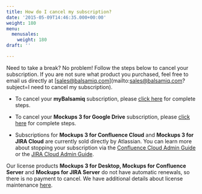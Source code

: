 ```yaml
---
title: How do I cancel my subscription?
date: '2015-05-09T14:46:35.000+00:00'
weight: 180
menu:
  menusales:
    weight: 180
draft: ''

---
```


Need to take a break? No problem! Follow the steps below to cancel your subscription. If you are not sure what product you purchased, feel free to email us directly at [sales@balsamiq.com](mailto:sales@balsamiq.com?subject=I need to cancel my subscription).

* To cancel your **myBalsamiq** subscription, please [click here](/sales/mybsubscriptions/#stopping-your-subscription) for complete steps.

* To cancel your **Mockups 3 for Google Drive** subscription, please [click here](/sales/gdrivesubscription/#stopping-your-subscription) for complete steps.

* Subscriptions for **Mockups 3 for Confluence Cloud** and **Mockups 3 for JIRA Cloud** are currently sold directly by Atlassian. You can learn more about stopping your subscription via the [Confluence Cloud Admin Guide](https://docs.balsamiq.com/confluence/admin-guide-cloud/) or the  [JIRA Cloud Admin Guide](https://docs.balsamiq.com/jira/admin-guide-cloud/).

Our license products **Mockups 3 for Desktop, Mockups for Confluence Server** and **Mockups for JIRA Server** do not have automatic renewals, so there is no payment to cancel. We have additional details about license maintenance [here](/sales/maintenance/).
